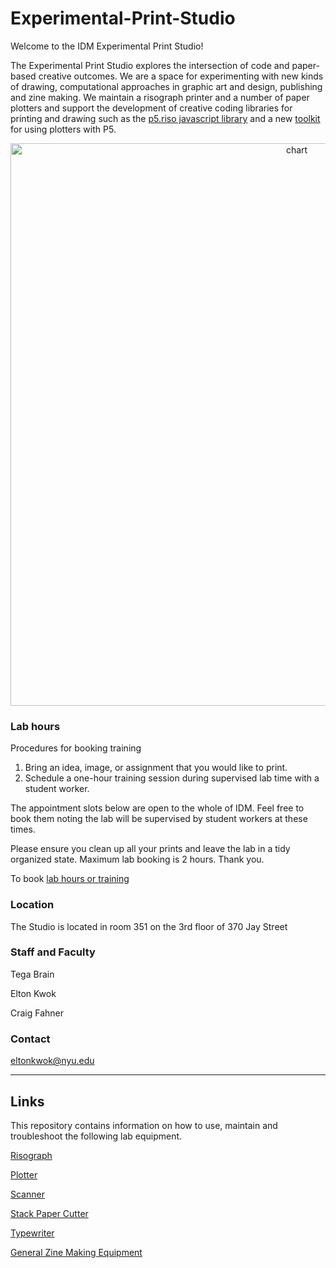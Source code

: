 # Experimental-Print-Studio

Welcome to the IDM Experimental Print Studio!

The Experimental Print Studio explores the intersection of code and paper-based creative outcomes. We are a space for experimenting with new kinds of drawing, computational approaches in graphic art and design, publishing and zine making. We maintain a risograph printer and a number of paper plotters and support the development of creative coding libraries for printing and drawing such as the [p5.riso javascript library](https://antiboredom.github.io/p5.riso/) and a new [toolkit](./Plotter/README.md) for using plotters with P5.

 <div align="center">
 <img src="banner.png" alt="chart" width="900" al/>
 </div>



### Lab hours

Procedures for booking training 

1. Bring an idea, image, or assignment that you would like to print. 
2. Schedule a one-hour training session during supervised lab time with a student worker.

The appointment slots below are open to the whole of IDM. Feel free to book them noting the lab will be supervised by student workers at these times.

Please ensure you clean up all your prints and leave the lab in a tidy organized state. Maximum lab booking is 2 hours. Thank you.

To book [lab hours or training](https://calendar.google.com/calendar/u/0/appointments/schedules/AcZssZ3t44ymGjvp62wzsYuedBQ081B_LMiwMkvmHnCSnn828G1suv-F4KLZi0_CpgEst4F9Pmxyb6E4)


### Location

The Studio is located in room 351 on the 3rd floor of 370 Jay Street

### Staff and Faculty

Tega Brain

Elton Kwok

Craig Fahner


### Contact

eltonkwok@nyu.edu

---

## Links

This repository contains information on how to use, maintain and troubleshoot the following lab equipment.

[Risograph](./Riso/README.md)

[Plotter](./Plotter/README.md)

[Scanner](./Scanner/README.md)

[Stack Paper Cutter](./Cutter/README.md)

[Typewriter](./Typewriter/README.md)

[General Zine Making Equipment](./General_Zine_Making_Equipment/README.md)



